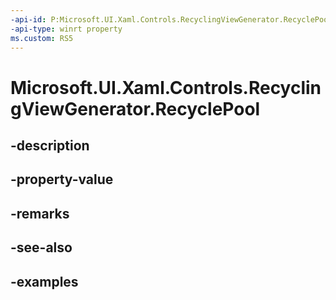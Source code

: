 ```yaml
---
-api-id: P:Microsoft.UI.Xaml.Controls.RecyclingViewGenerator.RecyclePool
-api-type: winrt property
ms.custom: RS5
---
```


<!-- Property syntax.
public RecyclePool RecyclePool { get;  set; }
-->

# Microsoft.UI.Xaml.Controls.RecyclingViewGenerator.RecyclePool

## -description

## -property-value

## -remarks

## -see-also

## -examples

